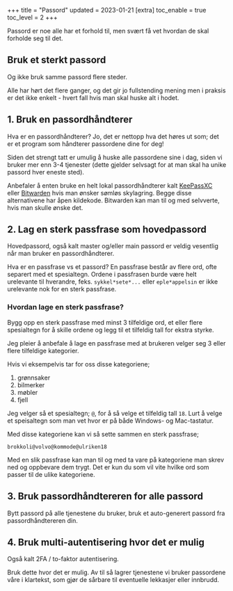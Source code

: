 +++
title = "Passord"
updated = 2023-01-21
[extra]
toc_enable = true
toc_level = 2
+++

Passord er noe alle har et forhold til, men svært få vet hvordan de skal
forholde seg til det.

## Bruk et sterkt passord

Og ikke bruk samme passord flere steder.

Alle har hørt det flere ganger, og det gir jo fullstending mening men i praksis
er det ikke enkelt - hvert fall hvis man skal huske alt i hodet.

## 1. Bruk en passordhåndterer

Hva er en passordhåndterer? Jo, det er nettopp hva det høres ut som; det er et
program som håndterer passordene dine for deg!

Siden det strengt tatt er umulig å huske alle passordene sine i dag, siden vi
bruker mer enn 3-4 tjenester (dette gjelder selvsagt for at man skal ha unike
passord hver eneste sted).

Anbefaler å enten bruke en helt lokal passordhåndterer kalt
[KeePassXC](https://keepassxc.org/) eller [Bitwarden](https://bitwarden.com)
hvis man ønsker sømløs skylagring. Begge disse alternativene har åpen kildekode.
Bitwarden kan man til og med selvverte, hvis man skulle ønske det.

## 2. Lag en sterk passfrase som hovedpassord

Hovedpassord, også kalt master og/eller main passord er veldig vesentlig når man
bruker en passordhåndterer.

Hva er en passfrase vs et passord? En passfrase består av flere ord, ofte
separert med et spesialtegn. Ordene i passfrasen burde være helt urelevante til
hverandre, feks. `sykkel*sete*...` eller `eple*appelsin` er ikke urelevante nok
for en sterk passfrase.

### Hvordan lage en sterk passfrase?

Bygg opp en sterk passfrase med minst 3 tilfeldige ord, et eller flere
spesialtegn for å skille ordene og legg til et tilfeldig tall for ekstra styrke.

Jeg pleier å anbefale å lage en passfrase med at brukeren velger seg 3 eller
flere tilfeldige kategorier.

Hvis vi eksempelvis tar for oss disse kategoriene;

1. grønnsaker
1. bilmerker
1. møbler
1. fjell

Jeg velger så et spesialtegn; `@`, for å så velge et tilfeldig tall `18`. Lurt å
velge et speisaltegn som man vet hvor er på både Windows- og Mac-tastatur.

Med disse kategoriene kan vi så sette sammen en sterk passfrase;

`brokkoli@volvo@kommode@ulriken18`

Med en slik passfrase kan man til og med ta vare på kategoriene man skrev ned og
oppbevare dem trygt. Det er kun du som vil vite hvilke ord som passer til de
ulike kategoriene.

## 3. Bruk passordhåndtereren for alle passord

Bytt passord på alle tjenestene du bruker, bruk et auto-generert passord fra
passordhåndtereren din.

## 4. Bruk multi-autentisering hvor det er mulig

Også kalt 2FA / to-faktor autentisering.

Bruk dette hvor det er mulig. Av til så lagrer tjenestene vi bruker passordene
våre i klartekst, som gjør de sårbare til eventuelle lekkasjer eller innbrudd.
